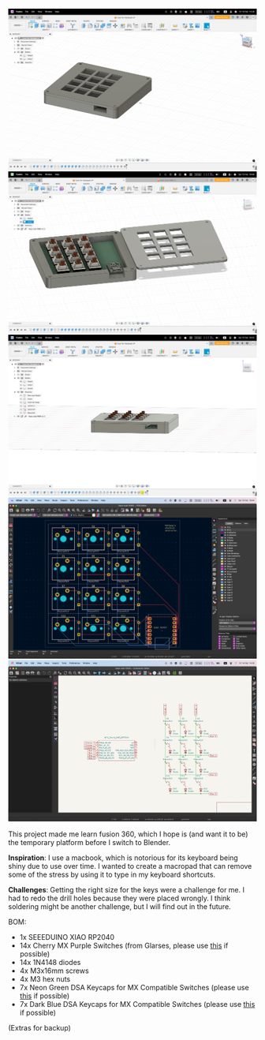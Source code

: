 ![Case only](assets/Case.png)
![Overall](assets/Overall.png)
![Final product](assets/All_fitted.png)
![PCB](assets/PCB.png)
![Schematic](assets/Schematic.png)

This project made me learn fusion 360, which I hope is (and want it to be) the temporary platform before I switch to Blender.

**Inspiration**:
I use a macbook, which is notorious for its keyboard being shiny due to use over time. I wanted to create a macropad that can remove some of the stress by using it to type in my keyboard shortcuts. 


**Challenges**:
Getting the right size for the keys were a challenge for me. I had to redo the drill holes because they were placed wrongly. I think soldering might be another challenge, but I will find out in the future.

BOM:

- 1x SEEEDUINO XIAO RP2040
- 14x Cherry MX Purple Switches (from Glarses, please use [this](https://ktechs.store/products/cherry-purple-tactile-switches) if possible)
- 14x 1N4148 diodes
- 4x M3x16mm screws
- 4x M3 hex nuts
- 7x Neon Green DSA Keycaps for MX Compatible Switches (please use [this](https://www.adafruit.com/product/5015) if possible)
- 7x Dark Blue DSA Keycaps for MX Compatible Switches (please use [this](https://www.adafruit.com/product/5016) if possible)

(Extras for backup)
